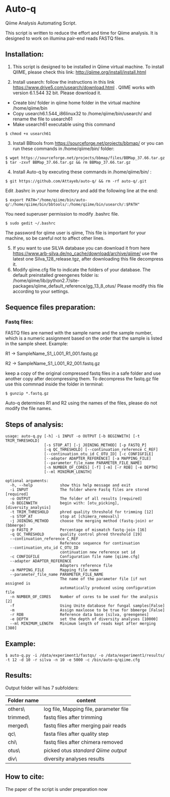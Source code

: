 # Auto-q
Qiime Analysis Automating Script.

This script is written to reduce the effort and time for Qiime analysis.
It is designed to work on illumina pair-end reads FASTQ files.

## Installation:
1. This script is designed to be installed in Qiime virtual machine. To install QIIME, please check this link: <http://qiime.org/install/install.html>

2. Install usearch: follow the instructions in this link  <https://www.drive5.com/usearch/download.html> . QIIME works with version 6.1.544 32 bit. Please download it. 

* Create bin/ folder in qiime home folder in the virtual machine /home/qiime/bin
* Copy usearch6.1.544_i86linux32 to /home/qiime/bin/usearch/ and rename the file to usearch61
* Make usearch61 executable using this command
```
$ chmod +x usearch61
``` 

3. Install BBtools from <https://sourceforge.net/projects/bbmap/> or you can run these commands in /home/qiime/bin/ folder: 

```buildoutcfg
$ wget https://sourceforge.net/projects/bbmap/files/BBMap_37.66.tar.gz
$ tar -zxvf BBMap_37.66.tar.gz && rm BBMap_37.66.tar.gz

```

4. Install Auto-q by executing these commands in /home/qiime/bin/ :
```buildoutcfg
$ git https://github.com/Attayeb/auto-q/ && rm -rf auto-q/.git 
```
Edit .bashrc in your home directory and add the following line at the end:
```buildoutcfg
$ export PATH="/home/qiime/bin/auto-q/:/home/qiime/bin/bbtools/:/home/qiime/bin/usearch/:$PATH"
```
You need superuser permission to modify .bashrc file.
```buildoutcfg
$ sudo gedit ~/.bashrc
``` 
The password for qiime user is qiime, 
This file is important for your machine, so be careful not to affect other lines.

5. If you want to use SILVA database you can download it from here <https://www.arb-silva.de/no_cache/download/archive/qiime/> use the latest one Silva_128_release.tgz, after downloading this file decompress it.
6. Modify qiime.cfg file to indicate the folders of your database. The default preinstalled greengenes folder is: /home/qiime/lib/python2.7/site-packages/qiime_default_reference/gg_13_8_otus/
 Please modify this file according to your settings.

## Sequence files preparation:
### Fastq files: 
FASTQ files are named with the sample name and the sample number, which is a numeric assignment based on the order that the sample is listed in the sample sheet. Example:
                     
R1 &rarr;  SampleName_S1_L001_R1_001.fastq.gz 

R2 &rarr;  SampleName_S1_L001_R2_001.fastq.gz

keep a copy of the original compressed fastq files in a safe folder and use another copy after decompressing them. To decompress the fastq.gz file use this commnad inside the folder in terminal:
```
$ gunzip *.fastq.gz
``` 
Auto-q determines R1 and R2 using the names of the files, please do not modify the file names.

## Steps of analysis:


```
usage: auto-q.py [-h] -i INPUT -o OUTPUT [-b BEGINWITH] [-t TRIM_THRESHOLD]
                 [-s STOP_AT] [-j JOINING_METHOD] [-p FASTQ_P]
                 [-q QC_THRESHOLD] [--continuation_reference C_REF]
                 [--continuation_otu_id C_OTU_ID] [-c CONFIGFILE]
                 [--adapter ADAPTER_REFERENCE] [-a MAPPING_FILE]
                 [--parameter_file_name PARAMETER_FILE_NAME]
                 [-n NUMBER_OF_CORES] [-f] [-m] [-r RDB] [-e DEPTH]
                 [--ml MINIMUM_LENGTH]

```


```
optional arguments:
  -h, --help            show this help message and exit
  -i INPUT              The folder where Fastq files are stored [required]
  -o OUTPUT             The folder of all results [required]
  -b BEGINWITH          begin with: [otu_picking], [diversity_analysis]
  -t TRIM_THRESHOLD     phred quality threshold for trimming [12]
  -s STOP_AT            stop at [chimera_removal\]
  -j JOINING_METHOD     choose the merging method (fastq-join) or (bbmerge)
  -p FASTQ_P            Percentage of mismatch fastq-join [16]
  -q QC_THRESHOLD       quality control phred threshold [19]
  --continuation_reference C_REF
                        Reference sequence for continuation
  --continuation_otu_id C_OTU_ID
                        continuation new reference set id
  -c CONFIGFILE         Configuration file name [qiime.cfg]
  --adapter ADAPTER_REFERENCE
                        Adapters reference file
  -a MAPPING_FILE       Mapping file name
  --parameter_file_name PARAMETER_FILE_NAME
                        The name of the parameter file [if not assigned is
                        automatically produced using configuration file
  -n NUMBER_OF_CORES    Number of cores to be used for the analysis [2]
  -f                    Using Unite database for fungal samples[False]
  -m                    Assign maxloose to be true for bbmerge [False]
  -r RDB                Reference data base [silva, greengenes]
  -e DEPTH              set the depth of diversity analyses [10000]
  --ml MINIMUM_LENGTH   Minimum length of reads kept after merging [380]

```

## Example:
```
$ auto-q.py -i /data/experiment1/fastqs/ -o /data/experiment1/results/ -t 12 -d 10 -r silva -n 10 -e 5000 -c /bin/auto-q/qiime.cfg 
```

## Results:
Output folder will has 7 subfolders:

| Folder name | content                                   |
|-------------|-------------------------------------------|
| others\     | log file, Mapping file, parameter file    |
| trimmed\    | fastq files after trimming                |
| merged\     | fastq files after merging pair reads      |
| qc\         | fasta files after quality step            | 
| chi\        | fastq files after chimera removed         | 
| otus\       | picked otus *standard Qiime output*       |
| div\        | diversity analyses results                |

## How to cite:
The paper of the script is under preparation now
